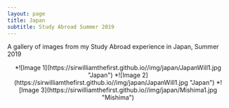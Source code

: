 ```yaml
---
layout: page
title: Japan
subtitle: Study Abroad Summer 2019
---
```

<script src="/js/md-gallery.js"></script>

A gallery of images from my Study Abroad experience in Japan, Summer 2019

<p align="center">
*![Image 1](https://sirwilliamthefirst.github.io//img/japan/JapanWill1.jpg "Japan")
*![Image 2](https://sirwilliamthefirst.github.io//img/japan/JapanWill1.jpg "Japan")
*![Image 3](https://sirwilliamthefirst.github.io//img/japan/Mishima1.jpg "Mishima")
 </p>
  
<script>
    md_gallery();
</script>
